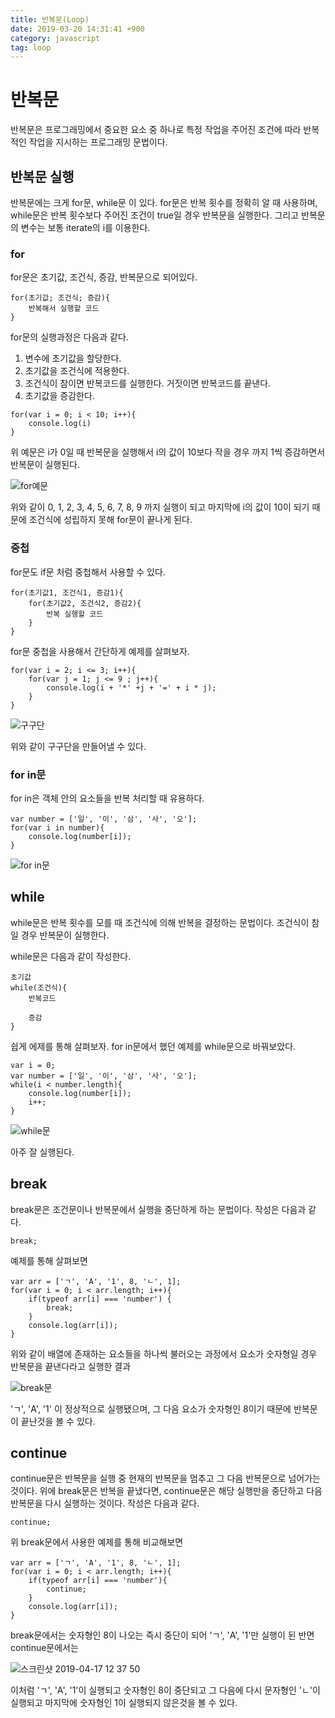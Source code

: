 ```yaml
---
title: 반복문(Loop)
date: 2019-03-20 14:31:41 +900
category: javascript
tag: loop
---
```

# 반복문
반복문은 프로그래밍에서 중요한 요소 중 하나로 특정 작업을 주어진 조건에 따라 반복적인 작업을 지시하는 프로그래밍 문법이다.

## 반복문 실행
반복문에는 크게 for문, while문 이 있다. for문은 반복 횟수를 정확히 알 때 사용하며, while문은 반복 횟수보다 주어진 조건이 true일 경우 반복문을 실행한다.
그리고 반복문의 변수는 보통 iterate의 i를 이용한다.

### for
for문은 초기값, 조건식, 증감, 반복문으로 되어있다. 
```
for(초기값; 조건식; 증감){
    반복해서 실행할 코드
}
```
for문의 실행과정은 다음과 같다.
1. 변수에 초기값을 할당한다.
2. 초기값을 조건식에 적용한다.
3. 조건식이 참이면 반복코드를 실행한다. 거짓이면 반복코드를 끝낸다.
4. 초기값을 증감한다.

```
for(var i = 0; i < 10; i++){
    console.log(i)
}
```
위 예문은 i가 0일 때 반복문을 실행해서 i의 값이 10보다 작을 경우 까지 1씩 증감하면서 반복문이 실행된다.

![for예문](https://user-images.githubusercontent.com/46247666/56254984-01d1d800-60fe-11e9-99a8-0dff10672eb9.jpg)

위와 같이 0, 1, 2, 3, 4, 5, 6, 7, 8, 9 까지 실행이 되고 마지막에 i의 값이 10이 되기 때문에 조건식에 성립하지 못해 for문이 끝나게 된다.

### 중첩
for문도 if문 처럼 중첩해서 사용할 수 있다. 
```
for(초기값1, 조건식1, 증감1){
    for(초기값2, 조건식2, 증감2){
        반복 실행할 코드
    }
}
```

for문 중첩을 사용해서 간단하게 예제를 살펴보자.

```
for(var i = 2; i <= 3; i++){
    for(var j = 1; j <= 9 ; j++){
        console.log(i + '*' +j + '=' + i * j);
    }
}
```

![구구단](https://user-images.githubusercontent.com/46247666/56255487-08f9e580-6100-11e9-9a77-0d92b4956219.jpg)

위와 같이 구구단을 만들어낼 수 있다.

### for in문
for in은 객체 안의 요소들을 반복 처리할 때 유용하다.
```
var number = ['일', '이', '삼', '사', '오'];
for(var i in number){
    console.log(number[i]);
}
```
![for in문](https://user-images.githubusercontent.com/46247666/56255862-5c206800-6101-11e9-9413-5ee66a4a0566.jpg)

## while
while문은 반복 횟수를 모를 때 조건식에 의해 반복을 결정하는 문법이다. 조건식이 참일 경우 반복문이 실행한다.

while문은 다음과 같이 작성한다.
```
초기값
while(조건식){
    반복코드

    증감
}
```

쉽게 에제를 통해 살펴보자.
for in문에서 했던 예제를 while문으로 바꿔보았다.

```
var i = 0;
var number = ['일', '이', '삼', '사', '오'];
while(i < number.length){
    console.log(number[i]);
    i++;
}
```

![while문](https://user-images.githubusercontent.com/46247666/56256967-bcb1a400-6105-11e9-9a53-ed809930190c.jpg)

아주 잘 실행된다.

## break
break문은 조건문이나 반복문에서 실행을 중단하게 하는 문법이다. 작성은 다음과 같다.
```
break;
```
예제를 통해 살펴보면
```
var arr = ['ㄱ', 'A', '1', 8, 'ㄴ', 1];
for(var i = 0; i < arr.length; i++){
    if(typeof arr[i] === 'number') {
        break;
    }
    console.log(arr[i]);
}
```

위와 같이 배열에 존재하는 요소들을 하나씩 불러오는 과정에서 요소가 숫자형일 경우 반복문을 끝낸다라고 실행한 결과

![break문](https://user-images.githubusercontent.com/46247666/56258812-dd7cf800-610b-11e9-9507-0f572869bca1.jpg)

'ㄱ', 'A', '1' 이 정상적으로 실행됐으며, 그 다음 요소가 숫자형인 8이기 때문에 반복문이 끝난것을 볼 수 있다.

## continue 
continue문은 반복문을 실행 중 현재의 반복문을 멈추고 그 다음 반복문으로 넘어가는 것이다. 위에 break문은 반복을 끝냈다면, continue문은 해당 실행만을 중단하고 다음 반복문을 다시 실행하는 것이다. 작성은 다음과 같다.
```
continue;
```
위 break문에서 사용한 예제를 통해 비교해보면
```
var arr = ['ㄱ', 'A', '1', 8, 'ㄴ', 1];
for(var i = 0; i < arr.length; i++){
    if(typeof arr[i] === 'number'){
        continue;
    }
    console.log(arr[i]);
}
```
break문에서는 숫자형인 8이 나오는 즉시 중단이 되어 'ㄱ', 'A', '1'만 실행이 된 반면 continue문에서는

![스크린샷 2019-04-17 12 37 50](https://user-images.githubusercontent.com/46247666/56259342-a3acf100-610d-11e9-8c29-790b2f1f20fb.jpg)

이처럼 'ㄱ', 'A', '1'이 실행되고 숫자형인 8이 중단되고 그 다음에 다시 문자형인 'ㄴ'이 실행되고 마지막에 숫자형인 1이 실행되지 않은것을 볼 수 있다.
